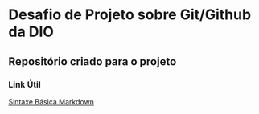 # Desafio de Projeto sobre Git/Github da DIO

## Repositório criado para o projeto

### Link Útil

[Sintaxe Básica Markdown](https://www.markdownguide.org/basic-syntax/)
